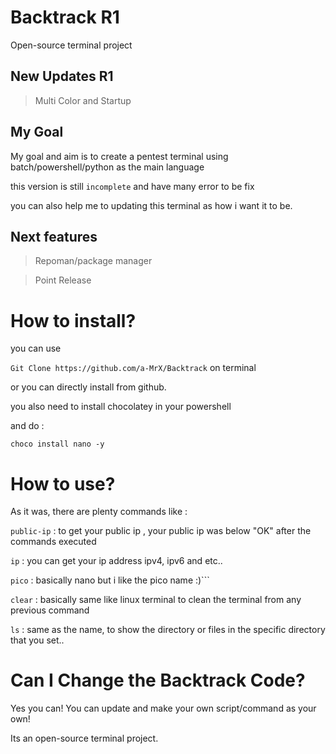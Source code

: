# Backtrack R1
Open-source terminal project

## New Updates R1

>Multi Color and Startup

## My Goal
My goal and aim is to create a pentest terminal using batch/powershell/python as the main language

this version is still ``incomplete`` and have many error to be fix 

you can also help me to updating this terminal as how i want it to be.

## Next features

>Repoman/package manager

>Point Release

# How to install?

you can use 

```Git Clone https://github.com/a-MrX/Backtrack``` on terminal

or you can directly install from github.

you also need to install chocolatey in your powershell

and do : 

```choco install nano -y```

# How to use?

As it was, there are plenty commands like :

```public-ip``` : to get your public ip , your public ip was below "OK" after the commands executed

```ip``` : you can get your ip address ipv4, ipv6 and etc..

```pico``` : basically nano but i like the pico name :)```

```clear``` : basically same like linux terminal to clean the terminal from any previous command

```ls``` : same as the name, to show the directory or files in the specific directory that you set..

# Can I Change the Backtrack Code?

Yes you can! You can update and make your own script/command as your own!

Its an open-source terminal project.
